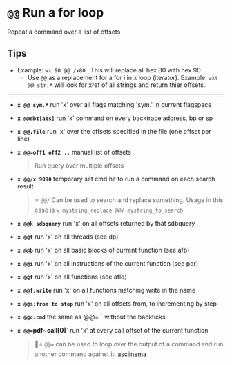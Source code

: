 <!-- TITLE: @@ Run A For Loop -->
#  `@@` Run a for loop

Repeat a command over a list of offsets

## **Tips**
  - Example: `wx 90 @@ /x80` . This will replace all hex 80 with hex 90
	- Use `@@` as a replacement for a for i in x loop (iterator). Example: `axt @@ str.*` will look for xref of all strings and return thier offsets.
---
- **`x @@ sym.*`** run 'x' over all flags matching 'sym.' in current flagspace
- **`x @@dbt[abs]`** run 'x' command on every backtrace address, bp or sp
- **`x @@.file`** run 'x' over the offsets specified in the file (one offset per line)
- **`x @@=off1 off2 ..`** manual list of offsets

  > Run query over multiple offsets

- **`x @@/x 9090`** temporary set cmd.hit to run a command on each search result
	> ⭐ `@@/` Can be used to search and replace something. Usage in this case is `w mystring_replace @@/ mystring_to_search`
- **`x @@k sdbquery`** run 'x' on all offsets returned by that sdbquery
- **`x @@t`** run 'x' on all threads (see dp)
- **`x @@b`** run 'x' on all basic blocks of current function (see afb)
- **`x @@i`** run 'x' on all instructions of the current function (see pdr)
- **`x @@f`** run 'x' on all functions (see aflq)
- **`x @@f:write`** run 'x' on all functions matching write in the name
- **`x @@s:from to step`** run 'x' on all offsets from, to incrementing by step
- **`x @@c:cmd`** the same as @@=`` without the backticks
- **`x @@=`pdf~call[0]`** run 'x' at every call offset of the current function
	> 🚀⭐ `@@=` can be used to loop over the output of a command and run another command against it. [asciinema](https://asciinema.org/a/1Qj5SAUKbwA7lEzxsYCx6BKaL)



<p hidden>search and replace</p>